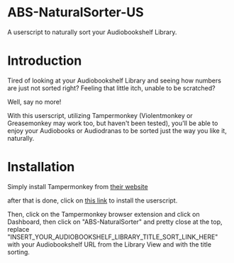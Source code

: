 # ABS-NaturalSorter-US
A userscript to naturally sort your Audiobookshelf Library.


# Introduction

Tired of looking at your Audiobookshelf Library and seeing how numbers are just not sorted right? Feeling that little itch, unable to be scratched?

Well, say no more!

With this userscript, utilizing Tampermonkey (Violentmonkey or Greasemonkey may work too, but haven't been tested), you'll be able to enjoy your Audiobooks or Audiodranas to be sorted just the way you like it, naturally.


# Installation

Simply install Tampermonkey from [their website](https://www.tampermonkey.net/)

after that is done, click on [this link](https://github.com/holyarahippo06/ABS-NaturalSorter-US/blob/main/ABS-NaturalSorter.user.js?raw=true) to install the userscript.

Then, click on the Tampermonkey browser extension and click on Dashboard, then click on "ABS-NaturalSorter" and pretty close at the top, replace "INSERT_YOUR_AUDIOBOOKSHELF_LIBRARY_TITLE_SORT_LINK_HERE" with your Audiobookshelf URL from the Library View and with the title sorting.
